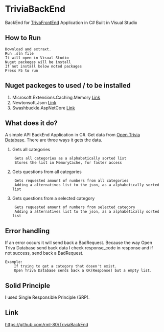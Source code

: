 # TriviaBackEnd
BackEnd for [TrivaFrontEnd](https://github.com/rml-80/Triviafrontend) Application in C#
Built in Visual Studio

## How to Run
	Download and extraxt.
	Run .sln file
	It will open in Visual Studio
	Nuget packeges will be install
	If not install below noted packages
	Press F5 to run

## Nuget packeges to used / to be installed
1. Microsoft.Extensions.Caching.Memory [Link](https://www.nuget.org/packages/Microsoft.Extensions.Caching.Memory/5.0.0?_src=template)
2. Newtonsoft.Json [Link](https://www.nuget.org/packages/Newtonsoft.Json/12.0.3?_src=template)
3. Swashbuckle.AspNetCore [Link](https://www.nuget.org/packages/Swashbuckle.AspNetCore/5.6.3?_src=template)


## What does it do?
A simple API BackEnd Application in C#. Get data from [Open Trivia Database](https://opentdb.com/).
There are three ways it gets the data. 

1. Gets all categories

		Gets all categories as a alphabetically sorted list
		Stores the list in MemoryCache, for faster access
		
2. Gets questions from all categories

		Gets requested amount of numbers from all categories
		Adding a alternatives list to the json, as a alphabetically sorted list

3. Gets questions from a selected category

		Gets requested amount of numbers from selected category
		Adding a alternatives list to the json, as a alphabetically sorted list

## Error handling
If an error occurs it will send back a BadRequest.
Because the way Open Triva Database send back data I check response_code in response
and if not success, send back a BadRequest.

	Example: 
		If trying to get a category that dosen't exist. 
		Open Triva Database sends back a OK(Response) but a empty list.
		
## Solid Principle
I used Single Responsible Principle (SRP).

## Link
https://github.com/rml-80/TriviaBackEnd
